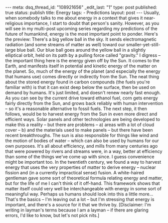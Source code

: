 --- meta: dsq_thread_id: "108921656" _edit_last: "1" type: post published: true status: publish title: Energy tags: - Predictions layout: post --- Usually, when somebody talks to me about energy in a context that gives it near-religious importance, I start to doubt that person's sanity. However, as you will see in my multi-post upcoming series regarding my predictions of the future of humankind, energy is the most important point to ponder. Here's the preview: There's a big yellow ball in the sky. It sends electromagnetic radiation (and some streams of matter as well) toward our smaller-yet-still-large blue ball. Our blue ball goes around the yellow ball in a slightly elliptical orbit, held on its path by a pulling force called "gravity." I digress – the important thing here is the energy given off by the Sun. It comes to the Earth, and manifests itself in potential and kinetic energy of the matter on the planet. So, much of the energy of the planet (and especially the energy that humans use) comes directly or indirectly from the Sun. The neat thing about the stored energy found in carbon compounds (the fuels you're familiar with) is that it can exist deep below the surface, then be used on demand by humans. It's just limited, and doesn't renew nearly fast enough. As you can see by the current drive toward ethanol fuel, corn gets energy fairly directly from the Sun, and grows back reliably with human intervention – so it's a reasonable alternative to fossil fuels. The next step, it then follows, would be to harvest energy from the Sun in even more direct and efficient ways. Solar panels and other technologies are being developed to make this a reality – but there are problems – a) areas with a lot of cloud cover – b) and the materials used to make panels – but there have been recent breakthroughs. The sun is also responsible for things like wind and the motion of bodies of water – which can also be used by humans for our own purposes. It's all about efficiency, and mills from many centuries ago that were powered by rivers and streams were, in a way, better at efficiency than some of the things we've come up with since. I guess convenience might be important too. In the twentieth century, we found a way to harvest energy that uses the very properties of matter to derive energy – nuclear fission and (in a currently impractical sense) fusion. A white-haired gentleman gave some sort of theoretical formula relating energy and matter, but for the life of me I can't think of it off-hand. This framework shows that matter itself could very well be interchangeable with energy in some sort of meaningful way. Perhaps us humans should look into this a little more... That's the basics – I'm leaving out a lot – but I'm stressing that energy is important, and there's a source for it that we thrive by. [Disclaimer: I'm writing in layman's terms because I am a layman – if there are glaring errors, I'd like to know, but let's not pick nits.] 

